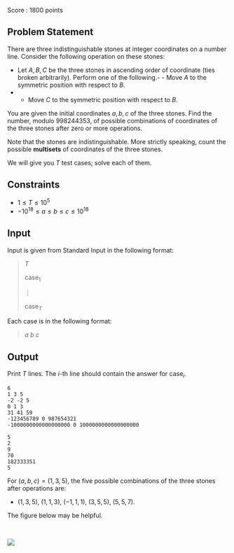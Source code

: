 Score : $1800$ points

## Problem Statement

There are three indistinguishable stones at integer coordinates on a number line. Consider the following operation on these stones:

- Let $A, B, C$ be the three stones in ascending order of coordinate (ties broken arbitrarily). Perform one of the following.-   - Move $A$ to the symmetric position with respect to $B$.
-   - Move $C$ to the symmetric position with respect to $B$.

You are given the initial coordinates $a, b, c$ of the three stones. Find the number, modulo $998244353$, of possible combinations of coordinates of the three stones after zero or more operations.

Note that the stones are indistinguishable. More strictly speaking, count the possible **multisets** of coordinates of the three stones.

We will give you $T$ test cases; solve each of them.

## Constraints

- $1\leq T\leq 10^5$
- $-10^{18}\leq a\leq b\leq c\leq 10^{18}$

## Input

Input is given from Standard Input in the following format:

> $T$
> 
> $\text{case}_1$
> 
> $\vdots$
> 
> $\text{case}_T$

Each case is in the following format:

> $a$ $b$ $c$

## Output

Print $T$ lines. The $i$-th line should contain the answer for $\text{case}_i$.

```input1
6
1 3 5
-2 -2 5
0 1 3
31 41 59
-123456789 0 987654321
-1000000000000000000 0 1000000000000000000
```

```output1
5
2
9
70
182333351
5
```

For $(a,b,c) = (1,3,5)$, the five possible combinations of the three stones after operations are:

- $(1,3,5)$, $(1,1,3)$, $(-1,1,1)$, $(3,5,5)$, $(5,5,7)$.

The figure below may be helpful.

<br>

![](https://img.atcoder.jp/agc057/5fc6a5c57abe2c69d457111ddc3f6a51.png)